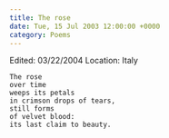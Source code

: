```yaml
---
title: The rose
date: Tue, 15 Jul 2003 12:00:00 +0000
category: Poems
---
```


Edited: 03/22/2004
Location: Italy

    The rose  
    over time  
    weeps its petals  
    in crimson drops of tears,  
    still forms  
    of velvet blood:  
    its last claim to beauty.


